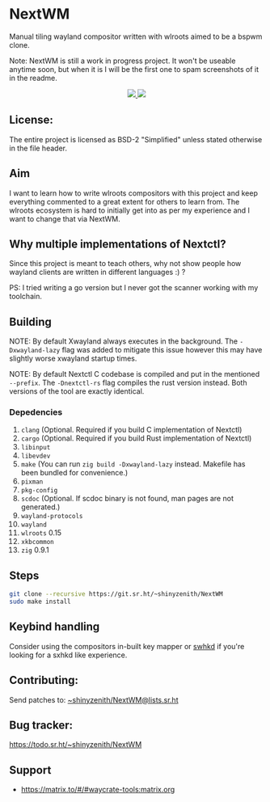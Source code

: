 # NextWM

Manual tiling wayland compositor written with wlroots aimed to be a bspwm clone.

Note: NextWM is still a work in progress project. It won't be useable anytime soon, but when it is I will be the first one to spam screenshots of it in the readme.

<p align=center>
    <a href="https://builds.sr.ht/~shinyzenith/NextWM/commits/master/ubuntu.yml"><img src="https://builds.sr.ht/~shinyzenith/NextWM/commits/master/ubuntu.yml.svg"</a>
    <a href="https://github.com/waycrate/NextWM/actions"><img src="https://github.com/waycrate/nextwm/actions/workflows/arch.yaml/badge.svg"></a>
</p>

## License:

The entire project is licensed as BSD-2 "Simplified" unless stated otherwise in the file header.

## Aim

I want to learn how to write wlroots compositors with this project and keep everything commented to a great extent for others to learn from.
The wlroots ecosystem is hard to initially get into as per my experience and I want to change that via NextWM.

## Why multiple implementations of Nextctl?

Since this project is meant to teach others, why not show people how wayland clients are written in different languages :) ?

PS: I tried writing a go version but I never got the scanner working with my toolchain.

## Building

NOTE: By default Xwayland always executes in the background. The `-Dxwayland-lazy` flag was added to mitigate this issue however this may have slightly worse xwayland startup times.

NOTE: By default Nextctl C codebase is compiled and put in the mentioned `--prefix`. The `-Dnextctl-rs` flag compiles the rust version instead. Both versions of the tool are exactly identical.

### Depedencies

1. `clang` (Optional. Required if you build C implementation of Nextctl)
1. `cargo` (Optional. Required if you build Rust implementation of Nextctl)
1. `libinput`
1. `libevdev`
1. `make` (You can run `zig build -Dxwayland-lazy` instead. Makefile has been bundled for convenience.)
1. `pixman`
1. `pkg-config`
1. `scdoc` (Optional. If scdoc binary is not found, man pages are not generated.)
1. `wayland-protocols`
1. `wayland`
1. `wlroots` 0.15
1. `xkbcommon`
1. `zig` 0.9.1

## Steps

```bash
git clone --recursive https://git.sr.ht/~shinyzenith/NextWM
sudo make install
```

## Keybind handling

Consider using the compositors in-built key mapper or [swhkd](https://github.com/shinyzenith/swhkd) if you're looking for a sxhkd like experience.

## Contributing:

Send patches to:
[~shinyzenith/NextWM@lists.sr.ht](https://lists.sr.ht/~shinyzenith/NextWM)

## Bug tracker:

https://todo.sr.ht/~shinyzenith/NextWM

## Support

-   https://matrix.to/#/#waycrate-tools:matrix.org
